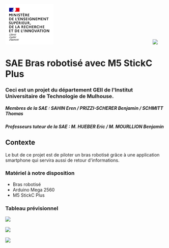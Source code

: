 <img src="Images/Logo_enseignement_sup.png" width="152">&nbsp;&nbsp;&nbsp;&nbsp;&nbsp;&nbsp;&nbsp;&nbsp;&nbsp;&nbsp;&nbsp;&nbsp;&nbsp;&nbsp;&nbsp;&nbsp;&nbsp;&nbsp;&nbsp;&nbsp;&nbsp;&nbsp;&nbsp;&nbsp;&nbsp;&nbsp;&nbsp;&nbsp;&nbsp;&nbsp;&nbsp;&nbsp;&nbsp;&nbsp;&nbsp;&nbsp;&nbsp;&nbsp;&nbsp;&nbsp;&nbsp;&nbsp;&nbsp;&nbsp;&nbsp;&nbsp;&nbsp;&nbsp;&nbsp;&nbsp;&nbsp;&nbsp;&nbsp;&nbsp;&nbsp;&nbsp;&nbsp;&nbsp;&nbsp;&nbsp;&nbsp;&nbsp;&nbsp;&nbsp;&nbsp;&nbsp;&nbsp;&nbsp;&nbsp;&nbsp;&nbsp;&nbsp;&nbsp;&nbsp;&nbsp;&nbsp;&nbsp;&nbsp;&nbsp;<img src="Images/Logo_Université_de_Haute-Alsace_-_UHA.png" width="330">

# SAE Bras robotisé avec M5 StickC Plus

### Ceci est un projet du département GEII de l'Institut Universitaire de Technologie de Mulhouse.

##### Membres de la SAE : SAHIN Eren / PRIZZI-SCHERER Benjamin / SCHMITT Thomas

##### Professeurs tuteur de la SAE : M. HUEBER Eric / M. MOURLLION Benjamin



## Contexte

Le but de ce projet est de piloter un bras robotisé grâce à une application smartphone qui servira aussi de retour d'informations.

### Matériel à notre disposition

- Bras robotisé
- Arduino Mega 2560
- M5 StickC Plus



### Tableau prévisionnel

![](C:\Users\erens\Downloads\Tableau%20prévisionnel%203.png)

![](C:\Users\erens\Downloads\Tableau%20prévisionnel%201.png)

![](C:\Users\erens\Downloads\Tableau%20prévisionnel%202.png)
